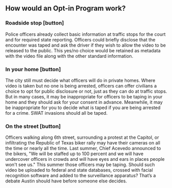 ## How would an Opt-in Program work?

### Roadside stop [button]

Police officers already collect basic information at traffic stops for the court and for required state reporting. Officers could briefly disclose that the encounter was taped and ask the driver if they wish to allow the video to be released to the public. This yes/no choice would be retained as metadata with the video file along with the other standard information.

### In your home [button]

The city still must decide what officers will do in private homes. Where video is taken but no one is being arrested, officers can offer civilians a choice to opt for public disclosure or not, just as they can do at traffic stops. But in many cases, it may be inappropriate for officers to be taping in your home and they should ask for your consent in advance. Meanwhile, it may be inappropriate for you to decide what is taped if you are being arrested for a crime. SWAT invasions should all be taped.

### On the street [button]

Officers walking along 6th street, surrounding a protest at the Capitol, or infiltrating the Republic of Texas biker rally may have their cameras on all the time or nearly all the time. Last summer, Chief Acevedo announced to the bikers, "We will be staffed up to 100 percent and we will have undercover officers in crowds and will have eyes and ears in places people won't see us." This summer those officers may be taping. Should such video be uploaded to federal and state databases, crossed with facial recognition software and added to the surveillance apparatus? That’s a debate Austin should have before someone else decides.
